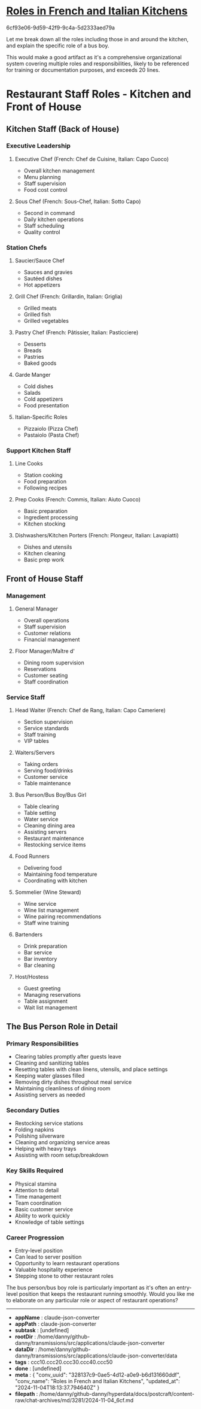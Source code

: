 # [Roles in French and Italian Kitchens](https://claude.ai/chat/328137c9-0ae5-4d12-a0e9-b6d131660ddf)

6cf93e06-9d59-42f9-9c4a-5d2333aed79a

 Let me break down all the roles including those in and around the kitchen, and explain the specific role of a bus boy.

<antThinking>This would make a good artifact as it's a comprehensive organizational system covering multiple roles and responsibilities, likely to be referenced for training or documentation purposes, and exceeds 20 lines.</antThinking>

<antArtifact identifier="restaurant-roles" type="text/markdown" title="Restaurant Staff Roles - Kitchen and Front of House">

# Restaurant Staff Roles - Kitchen and Front of House

## Kitchen Staff (Back of House)

### Executive Leadership
1. Executive Chef (French: Chef de Cuisine, Italian: Capo Cuoco)
   - Overall kitchen management
   - Menu planning
   - Staff supervision
   - Food cost control

2. Sous Chef (French: Sous-Chef, Italian: Sotto Capo)
   - Second in command
   - Daily kitchen operations
   - Staff scheduling
   - Quality control

### Station Chefs
1. Saucier/Sauce Chef
   - Sauces and gravies
   - Sautéed dishes
   - Hot appetizers

2. Grill Chef (French: Grillardin, Italian: Griglia)
   - Grilled meats
   - Grilled fish
   - Grilled vegetables

3. Pastry Chef (French: Pâtissier, Italian: Pasticciere)
   - Desserts
   - Breads
   - Pastries
   - Baked goods

4. Garde Manger
   - Cold dishes
   - Salads
   - Cold appetizers
   - Food presentation

5. Italian-Specific Roles
   - Pizzaiolo (Pizza Chef)
   - Pastaiolo (Pasta Chef)

### Support Kitchen Staff
1. Line Cooks
   - Station cooking
   - Food preparation
   - Following recipes

2. Prep Cooks (French: Commis, Italian: Aiuto Cuoco)
   - Basic preparation
   - Ingredient processing
   - Kitchen stocking

3. Dishwashers/Kitchen Porters (French: Plongeur, Italian: Lavapiatti)
   - Dishes and utensils
   - Kitchen cleaning
   - Basic prep work

## Front of House Staff

### Management
1. General Manager
   - Overall operations
   - Staff supervision
   - Customer relations
   - Financial management

2. Floor Manager/Maître d'
   - Dining room supervision
   - Reservations
   - Customer seating
   - Staff coordination

### Service Staff
1. Head Waiter (French: Chef de Rang, Italian: Capo Cameriere)
   - Section supervision
   - Service standards
   - Staff training
   - VIP tables

2. Waiters/Servers
   - Taking orders
   - Serving food/drinks
   - Customer service
   - Table maintenance

3. Bus Person/Bus Boy/Bus Girl
   - Table clearing
   - Table setting
   - Water service
   - Cleaning dining area
   - Assisting servers
   - Restaurant maintenance
   - Restocking service items

4. Food Runners
   - Delivering food
   - Maintaining food temperature
   - Coordinating with kitchen

5. Sommelier (Wine Steward)
   - Wine service
   - Wine list management
   - Wine pairing recommendations
   - Staff wine training

6. Bartenders
   - Drink preparation
   - Bar service
   - Bar inventory
   - Bar cleaning

7. Host/Hostess
   - Guest greeting
   - Managing reservations
   - Table assignment
   - Wait list management

## The Bus Person Role in Detail

### Primary Responsibilities
- Clearing tables promptly after guests leave
- Cleaning and sanitizing tables
- Resetting tables with clean linens, utensils, and place settings
- Keeping water glasses filled
- Removing dirty dishes throughout meal service
- Maintaining cleanliness of dining room
- Assisting servers as needed

### Secondary Duties
- Restocking service stations
- Folding napkins
- Polishing silverware
- Cleaning and organizing service areas
- Helping with heavy trays
- Assisting with room setup/breakdown

### Key Skills Required
- Physical stamina
- Attention to detail
- Time management
- Team coordination
- Basic customer service
- Ability to work quickly
- Knowledge of table settings

### Career Progression
- Entry-level position
- Can lead to server position
- Opportunity to learn restaurant operations
- Valuable hospitality experience
- Stepping stone to other restaurant roles

</antArtifact>

The bus person/bus boy role is particularly important as it's often an entry-level position that keeps the restaurant running smoothly. Would you like me to elaborate on any particular role or aspect of restaurant operations?

---

* **appName** : claude-json-converter
* **appPath** : claude-json-converter
* **subtask** : [undefined]
* **rootDir** : /home/danny/github-danny/transmissions/src/applications/claude-json-converter
* **dataDir** : /home/danny/github-danny/transmissions/src/applications/claude-json-converter/data
* **tags** : ccc10.ccc20.ccc30.ccc40.ccc50
* **done** : [undefined]
* **meta** : {
  "conv_uuid": "328137c9-0ae5-4d12-a0e9-b6d131660ddf",
  "conv_name": "Roles in French and Italian Kitchens",
  "updated_at": "2024-11-04T18:13:37.794640Z"
}
* **filepath** : /home/danny/github-danny/hyperdata/docs/postcraft/content-raw/chat-archives/md/3281/2024-11-04_6cf.md